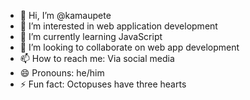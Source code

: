 - 👋 Hi, I’m @kamaupete
- 👀 I’m interested in web application development
- 🌱 I’m currently learning JavaScript 
- 💞️ I’m looking to collaborate on web app development
- 📫 How to reach me: Via social media
- 😄 Pronouns: he/him
- ⚡ Fun fact: Octopuses have three hearts 

<!---
kamaufredrick/kamaufredrick is a ✨ special ✨ repository because its `README.md` (this file) appears on your GitHub profile.
You can click the Preview link to take a look at your changes.
--->
